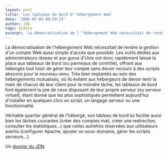 ```yaml
---
layout: post
title: 'Les tableaux de bord d''hébergement Web'
date: '2006-07-04 09:59:23'
author: j0k
tags: blabla
excerpt: 'La démocratisation de l''hébergement Web nécessitait de rendre la gestion d''un compte Web aussi simple d''accès que possible. Les outils dédiés aux administrateurs réseau et aux gurus d''Unix ont donc rapidement laissé la place aux tableaux de bord (ou panneaux de contrôle), offrant aux hébergés tout loisir de gérer leur compte sans devoir recourir à des scripts abscons pour le      ...'
---
```


La démocratisation de l'hébergement Web nécessitait de rendre la gestion d'un compte Web aussi simple d'accès que possible. Les outils dédiés aux administrateurs réseau et aux gurus d'Unix ont donc rapidement laissé la place aux tableaux de bord (ou panneaux de contrôle), offrant aux hébergés tout loisir de gérer leur compte sans devoir recourir à des scripts abscons pour le nouveau venu.
Très bien implantés au sein des hébergements mutualisés, où ils évitent aux hébergeurs de devoir tenir la main de chacun de leur client pour la moindre tâche, les tableaux de bord font également la joie de ceux disposant de leur propre serveur (ou serveur virtuel), étant donné que les plus sophistiqués permettent aujourd'hui d'installer en quelques clics un script, un langage serveur ou une fonctionnalité.

Véritable quartier général de l'hébergé, son tableau de bord lui facilite aussi bien les tâches courantes (créer des comptes mail, créer une redirection, consulter les statistiques...) que celles autrefois réservées aux utilisateurs avertis (configurer Apache, ajouter un sous-domaine, gérer les scripts serveurs...).

Un [dossier du JDN](http://developpeur.journaldunet.com/tutoriel/out/panorama-tableau-de-bord-web/0-intro.shtml).
